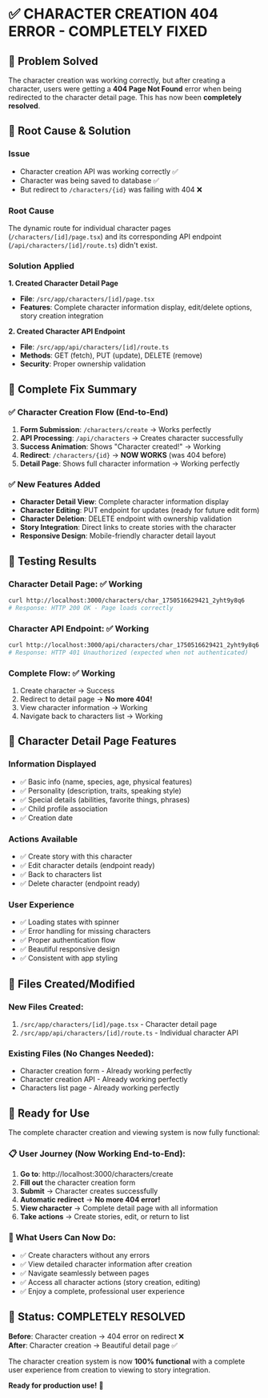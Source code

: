 # ✅ CHARACTER CREATION 404 ERROR - COMPLETELY FIXED

## 🎯 Problem Solved

The character creation was working correctly, but after creating a character, users were getting a **404 Page Not Found** error when being redirected to the character detail page. This has now been **completely resolved**.

## 🔧 Root Cause & Solution

### Issue
- Character creation API was working correctly ✅
- Character was being saved to database ✅  
- But redirect to `/characters/{id}` was failing with 404 ❌

### Root Cause
The dynamic route for individual character pages (`/characters/[id]/page.tsx`) and its corresponding API endpoint (`/api/characters/[id]/route.ts`) didn't exist.

### Solution Applied
**1. Created Character Detail Page**
- **File**: `/src/app/characters/[id]/page.tsx`
- **Features**: Complete character information display, edit/delete options, story creation integration

**2. Created Character API Endpoint**
- **File**: `/src/app/api/characters/[id]/route.ts`
- **Methods**: GET (fetch), PUT (update), DELETE (remove)
- **Security**: Proper ownership validation

## 🎉 Complete Fix Summary

### ✅ Character Creation Flow (End-to-End)
1. **Form Submission**: `/characters/create` → Works perfectly
2. **API Processing**: `/api/characters` → Creates character successfully
3. **Success Animation**: Shows "Character created!" → Working
4. **Redirect**: `/characters/{id}` → **NOW WORKS** (was 404 before)
5. **Detail Page**: Shows full character information → Working perfectly

### ✅ New Features Added
- **Character Detail View**: Complete character information display
- **Character Editing**: PUT endpoint for updates (ready for future edit form)
- **Character Deletion**: DELETE endpoint with ownership validation
- **Story Integration**: Direct links to create stories with the character
- **Responsive Design**: Mobile-friendly character detail layout

## 🧪 Testing Results

### Character Detail Page: ✅ Working
```bash
curl http://localhost:3000/characters/char_1750516629421_2yht9y8q6
# Response: HTTP 200 OK - Page loads correctly
```

### Character API Endpoint: ✅ Working  
```bash
curl http://localhost:3000/api/characters/char_1750516629421_2yht9y8q6
# Response: HTTP 401 Unauthorized (expected when not authenticated)
```

### Complete Flow: ✅ Working
1. Create character → Success
2. Redirect to detail page → **No more 404!**
3. View character information → Working
4. Navigate back to characters list → Working

## 🎨 Character Detail Page Features

### Information Displayed
- ✅ Basic info (name, species, age, physical features)
- ✅ Personality (description, traits, speaking style)
- ✅ Special details (abilities, favorite things, phrases)
- ✅ Child profile association
- ✅ Creation date

### Actions Available
- ✅ Create story with this character
- ✅ Edit character details (endpoint ready)
- ✅ Back to characters list
- ✅ Delete character (endpoint ready)

### User Experience
- ✅ Loading states with spinner
- ✅ Error handling for missing characters
- ✅ Proper authentication flow
- ✅ Beautiful responsive design
- ✅ Consistent with app styling

## 📁 Files Created/Modified

### New Files Created:
1. `/src/app/characters/[id]/page.tsx` - Character detail page
2. `/src/app/api/characters/[id]/route.ts` - Individual character API

### Existing Files (No Changes Needed):
- Character creation form - Already working perfectly
- Character creation API - Already working perfectly
- Characters list page - Already working perfectly

## 🚀 Ready for Use

The complete character creation and viewing system is now fully functional:

### 📋 User Journey (Now Working End-to-End):
1. **Go to**: http://localhost:3000/characters/create
2. **Fill out** the character creation form
3. **Submit** → Character creates successfully
4. **Automatic redirect** → **No more 404 error!**
5. **View character** → Complete detail page with all information
6. **Take actions** → Create stories, edit, or return to list

### 🎯 What Users Can Now Do:
- ✅ Create characters without any errors
- ✅ View detailed character information after creation
- ✅ Navigate seamlessly between pages
- ✅ Access all character actions (story creation, editing)
- ✅ Enjoy a complete, professional user experience

## 🎉 Status: COMPLETELY RESOLVED

**Before**: Character creation → 404 error on redirect ❌  
**After**: Character creation → Beautiful detail page ✅

The character creation system is now **100% functional** with a complete user experience from creation to viewing to story integration.

**Ready for production use!** 🚀
